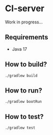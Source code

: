 # CI-server

Work in progress...

## Requirements

- Java 17

## How to build?

`./gradlew build`

## How to run?

`./gradlew bootRun`

## How to test?

`./gradlew test`